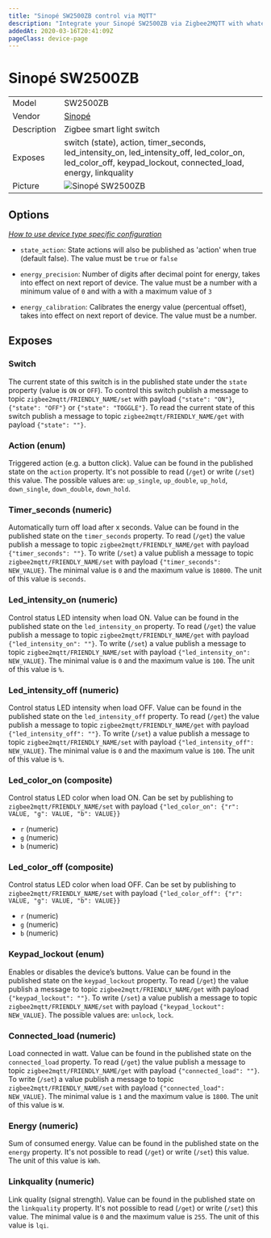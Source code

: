 ```yaml
---
title: "Sinopé SW2500ZB control via MQTT"
description: "Integrate your Sinopé SW2500ZB via Zigbee2MQTT with whatever smart home infrastructure you are using without the vendor's bridge or gateway."
addedAt: 2020-03-16T20:41:09Z
pageClass: device-page
---
```


<!-- !!!! -->
<!-- ATTENTION: This file is auto-generated through docgen! -->
<!-- You can only edit the "Notes"-Section between the two comment lines "Notes BEGIN" and "Notes END". -->
<!-- Do not use h1 or h2 heading within "## Notes"-Section. -->
<!-- !!!! -->

# Sinopé SW2500ZB

|     |     |
|-----|-----|
| Model | SW2500ZB  |
| Vendor  | [Sinopé](/supported-devices/#v=Sinop%C3%A9)  |
| Description | Zigbee smart light switch |
| Exposes | switch (state), action, timer_seconds, led_intensity_on, led_intensity_off, led_color_on, led_color_off, keypad_lockout, connected_load, energy, linkquality |
| Picture | ![Sinopé SW2500ZB](https://www.zigbee2mqtt.io/images/devices/SW2500ZB.jpg) |


<!-- Notes BEGIN: You can edit here. Add "## Notes" headline if not already present. -->


<!-- Notes END: Do not edit below this line -->


## Options
*[How to use device type specific configuration](../guide/configuration/devices-groups.md#specific-device-options)*

* `state_action`: State actions will also be published as 'action' when true (default false). The value must be `true` or `false`

* `energy_precision`: Number of digits after decimal point for energy, takes into effect on next report of device. The value must be a number with a minimum value of `0` and with a with a maximum value of `3`

* `energy_calibration`: Calibrates the energy value (percentual offset), takes into effect on next report of device. The value must be a number.


## Exposes

### Switch 
The current state of this switch is in the published state under the `state` property (value is `ON` or `OFF`).
To control this switch publish a message to topic `zigbee2mqtt/FRIENDLY_NAME/set` with payload `{"state": "ON"}`, `{"state": "OFF"}` or `{"state": "TOGGLE"}`.
To read the current state of this switch publish a message to topic `zigbee2mqtt/FRIENDLY_NAME/get` with payload `{"state": ""}`.

### Action (enum)
Triggered action (e.g. a button click).
Value can be found in the published state on the `action` property.
It's not possible to read (`/get`) or write (`/set`) this value.
The possible values are: `up_single`, `up_double`, `up_hold`, `down_single`, `down_double`, `down_hold`.

### Timer_seconds (numeric)
Automatically turn off load after x seconds.
Value can be found in the published state on the `timer_seconds` property.
To read (`/get`) the value publish a message to topic `zigbee2mqtt/FRIENDLY_NAME/get` with payload `{"timer_seconds": ""}`.
To write (`/set`) a value publish a message to topic `zigbee2mqtt/FRIENDLY_NAME/set` with payload `{"timer_seconds": NEW_VALUE}`.
The minimal value is `0` and the maximum value is `10800`.
The unit of this value is `seconds`.

### Led_intensity_on (numeric)
Control status LED intensity when load ON.
Value can be found in the published state on the `led_intensity_on` property.
To read (`/get`) the value publish a message to topic `zigbee2mqtt/FRIENDLY_NAME/get` with payload `{"led_intensity_on": ""}`.
To write (`/set`) a value publish a message to topic `zigbee2mqtt/FRIENDLY_NAME/set` with payload `{"led_intensity_on": NEW_VALUE}`.
The minimal value is `0` and the maximum value is `100`.
The unit of this value is `%`.

### Led_intensity_off (numeric)
Control status LED intensity when load OFF.
Value can be found in the published state on the `led_intensity_off` property.
To read (`/get`) the value publish a message to topic `zigbee2mqtt/FRIENDLY_NAME/get` with payload `{"led_intensity_off": ""}`.
To write (`/set`) a value publish a message to topic `zigbee2mqtt/FRIENDLY_NAME/set` with payload `{"led_intensity_off": NEW_VALUE}`.
The minimal value is `0` and the maximum value is `100`.
The unit of this value is `%`.

### Led_color_on (composite)
Control status LED color when load ON.
Can be set by publishing to `zigbee2mqtt/FRIENDLY_NAME/set` with payload `{"led_color_on": {"r": VALUE, "g": VALUE, "b": VALUE}}`
- `r` (numeric) 
- `g` (numeric) 
- `b` (numeric) 

### Led_color_off (composite)
Control status LED color when load OFF.
Can be set by publishing to `zigbee2mqtt/FRIENDLY_NAME/set` with payload `{"led_color_off": {"r": VALUE, "g": VALUE, "b": VALUE}}`
- `r` (numeric) 
- `g` (numeric) 
- `b` (numeric) 

### Keypad_lockout (enum)
Enables or disables the device’s buttons.
Value can be found in the published state on the `keypad_lockout` property.
To read (`/get`) the value publish a message to topic `zigbee2mqtt/FRIENDLY_NAME/get` with payload `{"keypad_lockout": ""}`.
To write (`/set`) a value publish a message to topic `zigbee2mqtt/FRIENDLY_NAME/set` with payload `{"keypad_lockout": NEW_VALUE}`.
The possible values are: `unlock`, `lock`.

### Connected_load (numeric)
Load connected in watt.
Value can be found in the published state on the `connected_load` property.
To read (`/get`) the value publish a message to topic `zigbee2mqtt/FRIENDLY_NAME/get` with payload `{"connected_load": ""}`.
To write (`/set`) a value publish a message to topic `zigbee2mqtt/FRIENDLY_NAME/set` with payload `{"connected_load": NEW_VALUE}`.
The minimal value is `1` and the maximum value is `1800`.
The unit of this value is `W`.

### Energy (numeric)
Sum of consumed energy.
Value can be found in the published state on the `energy` property.
It's not possible to read (`/get`) or write (`/set`) this value.
The unit of this value is `kWh`.

### Linkquality (numeric)
Link quality (signal strength).
Value can be found in the published state on the `linkquality` property.
It's not possible to read (`/get`) or write (`/set`) this value.
The minimal value is `0` and the maximum value is `255`.
The unit of this value is `lqi`.

